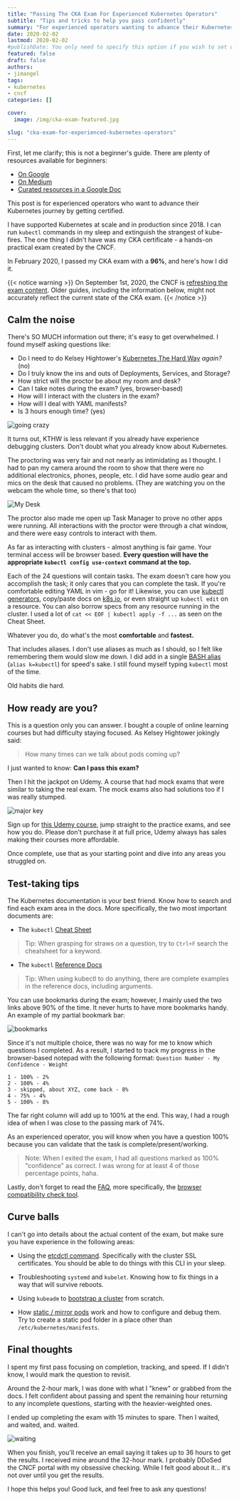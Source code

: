 ```yaml
---
title: "Passing The CKA Exam For Experienced Kubernetes Operators"
subtitle: "Tips and tricks to help you pass confidently"
summary: "For experienced operators wanting to advance their Kubernetes journey by getting certified"
date: 2020-02-02
lastmod: 2020-02-02
#publishDate: You only need to specify this option if you wish to set date in the future but publish the page now.
featured: false
draft: false
authors:
- jimangel
tags:
- kubernetes
- cncf
categories: []

cover:
  image: /img/cka-exam-featured.jpg

slug: "cka-exam-for-experienced-kubernetes-operators"
---
```


First, let me clarify; this is not a beginner's guide. There are plenty of resources available for beginners:

* [On Google](https://www.google.com/search?q=cka+exam+tips)
* [On Medium](https://medium.com/search?q=cka%20exam%20tips)
* [Curated resources in a Google Doc](https://docs.google.com/spreadsheets/d/1l_p7dzmBO_fRQ5p3lp0PvaCBi7sOfqCOoCdj9vI6MZU)

This post is for experienced operators who want to advance their Kubernetes journey by getting certified.

I have supported Kubernetes at scale and in production since 2018. I can run `kubectl` commands in my sleep and extinguish the strangest of kube-fires. The one thing I didn't have was my CKA certificate - a hands-on practical exam created by the CNCF.

In February 2020, I passed my CKA exam with a **96%**, and here's how I did it.

{{< notice warning >}}
On September 1st, 2020, the CNCF is [refreshing the exam content](https://training.linuxfoundation.org/cka-program-changes-2020/). Older guides, including the information below, might not accurately reflect the current state of the CKA exam.
{{< /notice >}}

## Calm the noise

There's SO MUCH information out there; it's easy to get overwhelmed. I found myself asking questions like:

* Do I need to do Kelsey Hightower's [Kubernetes The Hard Way](https://github.com/kelseyhightower/kubernetes-the-hard-way) *again?* (no)
* Do I truly know the ins and outs of Deployments, Services, and Storage?
* How strict will the proctor be about my room and desk?
* Can I take notes during the exam? (yes, browser-based)
* How will I interact with the clusters in the exam?
* How will I deal with YAML manifests?
* Is 3 hours enough time? (yes)

![going crazy](/img/cka-exam-dizzy.gif#center)

It turns out, KTHW is less relevant if you already have experience debugging clusters. Don't doubt what you already know about Kubernetes.

The proctoring was very fair and not nearly as intimidating as I thought. I had to pan my camera around the room to show that there were no additional electronics, phones, people, etc. I did have some audio gear and mics on the desk that caused no problems. (They are watching you on the webcam the whole time, so there's that too)

![My Desk](/img/cka-exam-my-desk.jpeg)

The proctor also made me open up Task Manager to prove no other apps were running. All interactions with the proctor were through a chat window, and there were easy controls to interact with them.

As far as interacting with clusters - almost anything is fair game. Your terminal access will be browser based. **Every question will have the appropriate `kubectl config use-context` command at the top.**

Each of the 24 questions will contain tasks. The exam doesn't care how you accomplish the task; it only cares that you can complete the task. If you're comfortable editing YAML in vim - go for it! Likewise, you can use [kubectl generators](https://kubernetes.io/docs/reference/kubectl/conventions/#generators), copy/paste docs on [k8s.io](https://k8s.io), or even straight up `kubectl edit` on a resource. You can also borrow specs from any resource running in the cluster. I used a lot of `cat << EOF | kubectl apply -f ...` as seen on the Cheat Sheet.

Whatever you do, do what's the most **comfortable** and **fastest.**

That includes aliases. I don't use aliases as much as I should, so I felt like remembering them would slow me down. I did add in a single [BASH alias](https://kubernetes.io/docs/reference/kubectl/cheatsheet/#bash) (`alias k=kubectl`) for speed's sake. I still found myself typing `kubectl` most of the time.

Old habits die hard.

## How ready are you?

This is a question only you can answer. I bought a couple of online learning courses but had difficulty staying focused. As Kelsey Hightower jokingly said:

> How many times can we talk about pods coming up?

I just wanted to know: **Can I pass this exam?**

Then I hit the jackpot on Udemy. A course that had mock exams that were similar to taking the real exam. The mock exams also had solutions too if I was really stumped.

![major key](/img/cka-exam-major-key.gif#center)

Sign up for [this Udemy course](https://www.udemy.com/course/certified-kubernetes-administrator-with-practice-tests/), jump straight to the practice exams, and see how you do. Please don't purchase it at full price, Udemy always has sales making their courses more affordable.

Once complete, use that as your starting point and dive into any areas you struggled on.

## Test-taking tips

 The Kubernetes documentation is your best friend. Know how to search and find each exam area in the docs. More specifically, the two most important documents are:

 - The `kubectl` [Cheat Sheet](https://kubernetes.io/docs/reference/kubectl/cheatsheet/)

 > Tip: When grasping for straws on a question, try to `Ctrl+F` search the cheatsheet for a keyword.

 - The `kubectl` [Reference Docs](https://kubernetes.io/docs/reference/generated/kubectl/kubectl-commands) 

 > Tip: When using kubectl to do anything, there are complete examples in the reference docs, including arguments.

You can use bookmarks during the exam; however, I mainly used the two links above 90% of the time. It never hurts to have more bookmarks handy. An example of my partial bookmark bar:

![bookmarks](/img/cka-exam-bookmarks.png#center)

Since it's not multiple choice, there was no way for me to know which questions I completed. As a result, I started to track my progress in the browser-based notepad with the following format: `Question Number - My Confidence - Weight`

```shell
1 - 100% - 2%
2 - 100% - 4%
3 - skipped, about XYZ, come back - 8%
4 - 75% - 4%
5 - 100% - 8%
```

The far right column will add up to 100% at the end. This way, I had a rough idea of when I was close to the passing mark of 74%.

As an experienced operator, you will know when you have a question 100% because you can validate that the task is complete/present/working.

> Note: When I exited the exam, I had all questions marked as 100% "confidence" as correct. I was wrong for at least 4 of those percentage points, haha.

Lastly, don't forget to read the [FAQ](https://www.cncf.io/certification/cka/faq/), more specifically, the [browser compatibility check tool](https://www.examslocal.com/ScheduleExam/Home/CompatibilityCheck).

<!--adsense-->

## Curve balls

I can't go into details about the actual content of the exam, but make sure you have experience in the following areas:

- Using the [etcdctl command](https://kubernetes.io/docs/tasks/administer-cluster/configure-upgrade-etcd/). Specifically with the cluster SSL certificates. You should be able to do things with this CLI in your sleep.

- Troubleshooting `systemd` and `kubelet`. Knowing how to fix things in a way that will survive reboots. 

- Using `kubeadm` to [bootstrap a cluster](https://kubernetes.io/docs/setup/production-environment/tools/kubeadm/create-cluster-kubeadm/) from scratch.

- How [static / mirror pods](https://kubernetes.io/docs/tasks/configure-pod-container/static-pod/) work and how to configure and debug them. Try to create a static pod folder in a place other than `/etc/kubernetes/manifests`.

## Final thoughts

I spent my first pass focusing on completion, tracking, and speed. If I didn't know, I would mark the question to revisit.

Around the 2-hour mark, I was done with what I "knew" or grabbed from the docs. I felt confident about passing and spent the remaining hour returning to any incomplete questions, starting with the heavier-weighted ones.

I ended up completing the exam with 15 minutes to spare. Then I waited, and waited, and. waited.

![waiting](/img/cka-exam-wait.gif#center)

When you finish, you'll receive an email saying it takes up to 36 hours to get the results. I received mine around the 32-hour mark. I probably DDoSed the CNCF portal with my obsessive checking. While I felt good about it... it's not over until you get the results.

I hope this helps you! Good luck, and feel free to ask any questions!